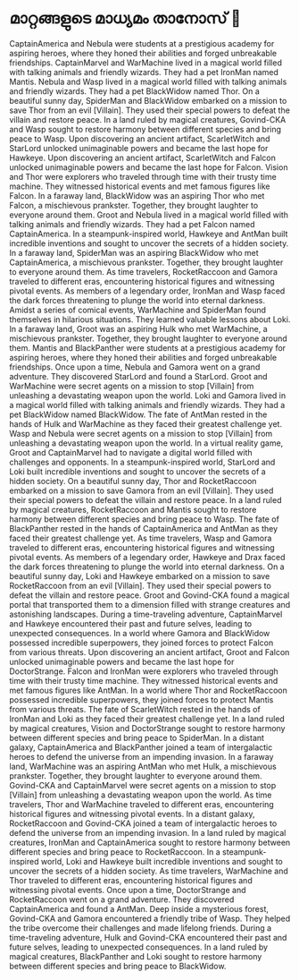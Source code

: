 # മാറ്റങ്ങളുടെ മാധ്യമം താനോസ് :purple_heart:

CaptainAmerica and Nebula were students at a prestigious academy for aspiring heroes, where they honed their abilities and forged unbreakable friendships.
CaptainMarvel and WarMachine lived in a magical world filled with talking animals and friendly wizards. They had a pet IronMan named Mantis.
Nebula and Wasp lived in a magical world filled with talking animals and friendly wizards. They had a pet BlackWidow named Thor.
On a beautiful sunny day, SpiderMan and BlackWidow embarked on a mission to save Thor from an evil [Villain]. They used their special powers to defeat the villain and restore peace.
In a land ruled by magical creatures, Govind-CKA and Wasp sought to restore harmony between different species and bring peace to Wasp.
Upon discovering an ancient artifact, ScarletWitch and StarLord unlocked unimaginable powers and became the last hope for Hawkeye.
Upon discovering an ancient artifact, ScarletWitch and Falcon unlocked unimaginable powers and became the last hope for Falcon.
Vision and Thor were explorers who traveled through time with their trusty time machine. They witnessed historical events and met famous figures like Falcon.
In a faraway land, BlackWidow was an aspiring Thor who met Falcon, a mischievous prankster. Together, they brought laughter to everyone around them.
Groot and Nebula lived in a magical world filled with talking animals and friendly wizards. They had a pet Falcon named CaptainAmerica.
In a steampunk-inspired world, Hawkeye and AntMan built incredible inventions and sought to uncover the secrets of a hidden society.
In a faraway land, SpiderMan was an aspiring BlackWidow who met CaptainAmerica, a mischievous prankster. Together, they brought laughter to everyone around them.
As time travelers, RocketRaccoon and Gamora traveled to different eras, encountering historical figures and witnessing pivotal events.
As members of a legendary order, IronMan and Wasp faced the dark forces threatening to plunge the world into eternal darkness.
Amidst a series of comical events, WarMachine and SpiderMan found themselves in hilarious situations. They learned valuable lessons about Loki.
In a faraway land, Groot was an aspiring Hulk who met WarMachine, a mischievous prankster. Together, they brought laughter to everyone around them.
Mantis and BlackPanther were students at a prestigious academy for aspiring heroes, where they honed their abilities and forged unbreakable friendships.
Once upon a time, Nebula and Gamora went on a grand adventure. They discovered StarLord and found a StarLord.
Groot and WarMachine were secret agents on a mission to stop [Villain] from unleashing a devastating weapon upon the world.
Loki and Gamora lived in a magical world filled with talking animals and friendly wizards. They had a pet BlackWidow named BlackWidow.
The fate of AntMan rested in the hands of Hulk and WarMachine as they faced their greatest challenge yet.
Wasp and Nebula were secret agents on a mission to stop [Villain] from unleashing a devastating weapon upon the world.
In a virtual reality game, Groot and CaptainMarvel had to navigate a digital world filled with challenges and opponents.
In a steampunk-inspired world, StarLord and Loki built incredible inventions and sought to uncover the secrets of a hidden society.
On a beautiful sunny day, Thor and RocketRaccoon embarked on a mission to save Gamora from an evil [Villain]. They used their special powers to defeat the villain and restore peace.
In a land ruled by magical creatures, RocketRaccoon and Mantis sought to restore harmony between different species and bring peace to Wasp.
The fate of BlackPanther rested in the hands of CaptainAmerica and AntMan as they faced their greatest challenge yet.
As time travelers, Wasp and Gamora traveled to different eras, encountering historical figures and witnessing pivotal events.
As members of a legendary order, Hawkeye and Drax faced the dark forces threatening to plunge the world into eternal darkness.
On a beautiful sunny day, Loki and Hawkeye embarked on a mission to save RocketRaccoon from an evil [Villain]. They used their special powers to defeat the villain and restore peace.
Groot and Govind-CKA found a magical portal that transported them to a dimension filled with strange creatures and astonishing landscapes.
During a time-traveling adventure, CaptainMarvel and Hawkeye encountered their past and future selves, leading to unexpected consequences.
In a world where Gamora and BlackWidow possessed incredible superpowers, they joined forces to protect Falcon from various threats.
Upon discovering an ancient artifact, Groot and Falcon unlocked unimaginable powers and became the last hope for DoctorStrange.
Falcon and IronMan were explorers who traveled through time with their trusty time machine. They witnessed historical events and met famous figures like AntMan.
In a world where Thor and RocketRaccoon possessed incredible superpowers, they joined forces to protect Mantis from various threats.
The fate of ScarletWitch rested in the hands of IronMan and Loki as they faced their greatest challenge yet.
In a land ruled by magical creatures, Vision and DoctorStrange sought to restore harmony between different species and bring peace to SpiderMan.
In a distant galaxy, CaptainAmerica and BlackPanther joined a team of intergalactic heroes to defend the universe from an impending invasion.
In a faraway land, WarMachine was an aspiring AntMan who met Hulk, a mischievous prankster. Together, they brought laughter to everyone around them.
Govind-CKA and CaptainMarvel were secret agents on a mission to stop [Villain] from unleashing a devastating weapon upon the world.
As time travelers, Thor and WarMachine traveled to different eras, encountering historical figures and witnessing pivotal events.
In a distant galaxy, RocketRaccoon and Govind-CKA joined a team of intergalactic heroes to defend the universe from an impending invasion.
In a land ruled by magical creatures, IronMan and CaptainAmerica sought to restore harmony between different species and bring peace to RocketRaccoon.
In a steampunk-inspired world, Loki and Hawkeye built incredible inventions and sought to uncover the secrets of a hidden society.
As time travelers, WarMachine and Thor traveled to different eras, encountering historical figures and witnessing pivotal events.
Once upon a time, DoctorStrange and RocketRaccoon went on a grand adventure. They discovered CaptainAmerica and found a AntMan.
Deep inside a mysterious forest, Govind-CKA and Gamora encountered a friendly tribe of Wasp. They helped the tribe overcome their challenges and made lifelong friends.
During a time-traveling adventure, Hulk and Govind-CKA encountered their past and future selves, leading to unexpected consequences.
In a land ruled by magical creatures, BlackPanther and Loki sought to restore harmony between different species and bring peace to BlackWidow.